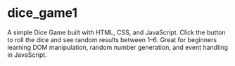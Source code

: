 # dice_game1
A simple Dice Game built with HTML, CSS, and JavaScript. Click the button to roll the dice and see random results between 1–6. Great for beginners learning DOM manipulation, random number generation, and event handling in JavaScript.
